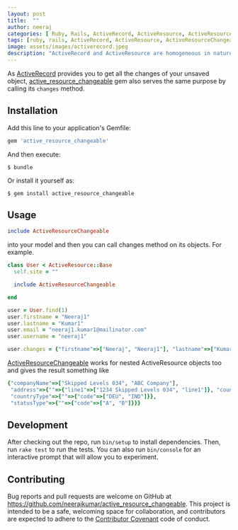 ```yaml
---
layout: post
title:  ""
author: neeraj
categories: [ Ruby, Rails, ActiveRecord, ActiveResource, ActiveResourceChangeable ]
tags: [ruby, rails, ActiveRecord, ActiveResource, ActiveResourceChangeable]
image: assets/images/activerecord.jpeg
description: "ActiveRecord and ActiveResource are homogeneous in nature. But ActiveResource is reserved for APIs. ActiveResourceChangeable follows ActiveRecord's pattern and provides the changes of different attributes of ActiveResource object."
---
```


As [ActiveRecord](https://github.com/rails/rails/tree/master/activerecord) provides you to get all the changes of your unsaved object, [active_resource_changeable](https://rubygems.org/gems/active_resource_changeable) gem also serves the same purpose by calling its ```changes``` method.

## Installation

Add this line to your application's Gemfile:

```ruby
gem 'active_resource_changeable'
```

And then execute:

    $ bundle

Or install it yourself as:

    $ gem install active_resource_changeable

## Usage

```ruby
include ActiveResourceChangeable
``` 
into your model and then you can call changes method on its objects. For example.

```ruby
class User < ActiveResource::Base
  self.site = ""

  include ActiveResourceChangeable

end

user = User.find(1)
user.firstname = "Neeraj1"
user.lastname = "Kumar1"
user.email = "neeraj1.kumar1@mailinator.com"
user.username = "neeraj1"

user.changes = {"firstname"=>["Neeraj", "Neeraj1"], "lastname"=>["Kumar", "Kumar1"], "username=>["neeraj", "neeraj1], "email"=>["neeraj.kumar@mailinator.com", "neeraj1.kumar@mailinator.com"]}
```

[ActiveResourceChangeable](https://rubygems.org/gems/active_resource_changeable) works for nested ActiveResource objects too and gives the result something like 

```ruby
{"companyName"=>["Skipped Levels 034", "ABC Company"],
 "address"=>{""=>{"line1"=>["1234 Skipped Levels 034", "line1"]}, "countryType"=>{"code"=>["DEU", "IND"]}},
 "countryType"=>{""=>{"code"=>["DEU", "IND"]}},
 "statusType"=>{""=>{"code"=>["A", "B"]}}}
```

## Development

After checking out the repo, run `bin/setup` to install dependencies. Then, run `rake test` to run the tests. You can also run `bin/console` for an interactive prompt that will allow you to experiment.

## Contributing

Bug reports and pull requests are welcome on GitHub at https://github.com/neerajkumar/active_resource_changeable. This project is intended to be a safe, welcoming space for collaboration, and contributors are expected to adhere to the [Contributor Covenant](http://contributor-covenant.org) code of conduct.
